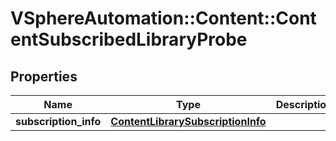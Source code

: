 # VSphereAutomation::Content::ContentSubscribedLibraryProbe

## Properties
Name | Type | Description | Notes
------------ | ------------- | ------------- | -------------
**subscription_info** | [**ContentLibrarySubscriptionInfo**](ContentLibrarySubscriptionInfo.md) |  | [optional] 


